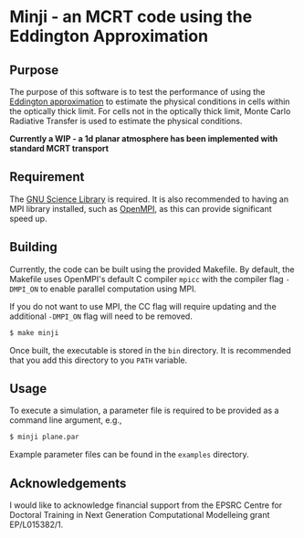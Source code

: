 # Minji - an MCRT code using the Eddington Approximation

## Purpose

The purpose of this software is to test the performance of using the [Eddington approximation](https://en.wikipedia.org/wiki/Radiative_transfer#The_Eddington_approximation) to estimate the physical conditions in cells within the optically thick limit. For cells not in the optically thick limit, Monte Carlo Radiative Transfer is used to estimate the physical conditions.

**Currently a WIP - a 1d planar atmosphere has been implemented with standard MCRT transport**

## Requirement

The [GNU Science Library](https://www.gnu.org/software/gsl/) is required. It is also recommended to having an MPI library installed, such as [OpenMPI](https://www.open-mpi.org/), as this can provide significant speed up.

## Building

Currently, the code can be built using the provided Makefile. By default, the Makefile uses OpenMPI's default C compiler `mpicc` with the compiler flag `-DMPI_ON` to enable parallel computation using MPI. 

If you do not want to use MPI, the CC flag will require updating and the additional `-DMPI_ON` flag will need to be removed.

```bash
$ make minji
```

Once built, the executable is stored in the `bin` directory. It is recommended that you add this directory to you `PATH` variable.

## Usage

To execute a simulation, a parameter file is required to be provided as a command line argument, e.g., 

```bash
$ minji plane.par
```

Example parameter files can be found in the `examples` directory.

## Acknowledgements 

I would like to acknowledge financial support from the EPSRC Centre for Doctoral Training in Next Generation Computational Modelleing grant EP/L015382/1.
